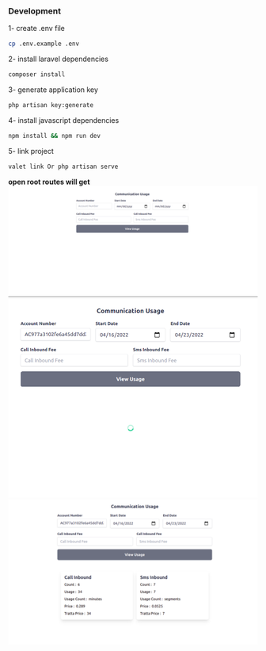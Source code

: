 ### Development

1- create .env file 
```bash
cp .env.example .env
```
2- install laravel dependencies
```bash
composer install 
```

3- generate application key
```bash
php artisan key:generate 
```

4- install javascript dependencies
```bash
npm install && npm run dev 
```
5- link project
```bash
valet link Or php artisan serve
```

**open root routes will get** 
![img.png](img.png)
![img_2.png](img_2.png)
![img_1.png](img_1.png)






